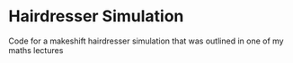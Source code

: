 # Hairdresser Simulation
 Code for a makeshift hairdresser simulation that was outlined in one of my maths lectures
